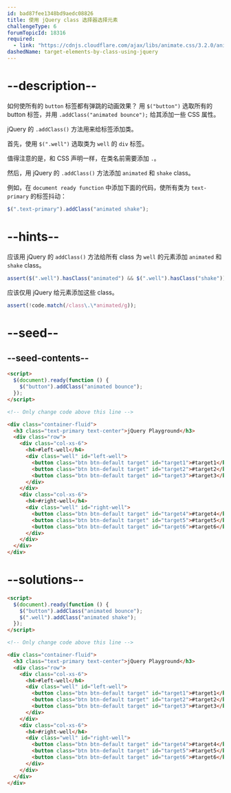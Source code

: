 ```yaml
---
id: bad87fee1348bd9aedc08826
title: 使用 jQuery class 选择器选择元素
challengeType: 6
forumTopicId: 18316
required:
  - link: "https://cdnjs.cloudflare.com/ajax/libs/animate.css/3.2.0/animate.css"
dashedName: target-elements-by-class-using-jquery
---
```


# --description--

如何使所有的 `button` 标签都有弹跳的动画效果？ 用 `$("button")` 选取所有的 button 标签，并用 `.addClass("animated bounce");` 给其添加一些 CSS 属性。

jQuery 的 `.addClass()` 方法用来给标签添加类。

首先，使用 `$(".well")` 选取类为 `well` 的 `div` 标签。

值得注意的是，和 CSS 声明一样，在类名前需要添加 `.`。

然后，用 jQuery 的 `.addClass()` 方法添加 `animated` 和 `shake` class。

例如，在 `document ready function` 中添加下面的代码，使所有类为 `text-primary` 的标签抖动：

```js
$(".text-primary").addClass("animated shake");
```

# --hints--

应该用 jQuery 的 `addClass()` 方法给所有 class 为 `well` 的元素添加 `animated` 和 `shake` class。

```js
assert($(".well").hasClass("animated") && $(".well").hasClass("shake"));
```

应该仅用 jQuery 给元素添加这些 class。

```js
assert(!code.match(/class\.\*animated/g));
```

# --seed--

## --seed-contents--

```html
<script>
  $(document).ready(function () {
    $("button").addClass("animated bounce");
  });
</script>

<!-- Only change code above this line -->

<div class="container-fluid">
  <h3 class="text-primary text-center">jQuery Playground</h3>
  <div class="row">
    <div class="col-xs-6">
      <h4>#left-well</h4>
      <div class="well" id="left-well">
        <button class="btn btn-default target" id="target1">#target1</button>
        <button class="btn btn-default target" id="target2">#target2</button>
        <button class="btn btn-default target" id="target3">#target3</button>
      </div>
    </div>
    <div class="col-xs-6">
      <h4>#right-well</h4>
      <div class="well" id="right-well">
        <button class="btn btn-default target" id="target4">#target4</button>
        <button class="btn btn-default target" id="target5">#target5</button>
        <button class="btn btn-default target" id="target6">#target6</button>
      </div>
    </div>
  </div>
</div>
```

# --solutions--

```html
<script>
  $(document).ready(function () {
    $("button").addClass("animated bounce");
    $(".well").addClass("animated shake");
  });
</script>

<!-- Only change code above this line -->

<div class="container-fluid">
  <h3 class="text-primary text-center">jQuery Playground</h3>
  <div class="row">
    <div class="col-xs-6">
      <h4>#left-well</h4>
      <div class="well" id="left-well">
        <button class="btn btn-default target" id="target1">#target1</button>
        <button class="btn btn-default target" id="target2">#target2</button>
        <button class="btn btn-default target" id="target3">#target3</button>
      </div>
    </div>
    <div class="col-xs-6">
      <h4>#right-well</h4>
      <div class="well" id="right-well">
        <button class="btn btn-default target" id="target4">#target4</button>
        <button class="btn btn-default target" id="target5">#target5</button>
        <button class="btn btn-default target" id="target6">#target6</button>
      </div>
    </div>
  </div>
</div>
```
